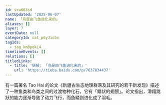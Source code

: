 ```yaml
---
id: vcw663sd
lastUpdated: '2025-06-07'
name: 「鸟是由飞鱼进化来的」
aliases: []
layer: 7
eventDate: null
categoryId: cat_p6yJicbx
tagIds:
  - tag_km8pekL4
timelineEvents: []
relations: []
titledLinks:
  - title: '链接: 「鸟是由飞鱼进化来的」'
    url: 'https://tieba.baidu.com/p/7637834437'
---
```

有一篇署名 Tao Hai 的论文《新疆古生态地理群落及其研究的若干新发现》描述了一种鱼类和鸟类之间的过渡物种化石，它有「鳍状的翅膀」。论文指出，滑翔跳跃的能力逐渐导致了动力飞行，而鱼鳞则进化成了羽毛。
